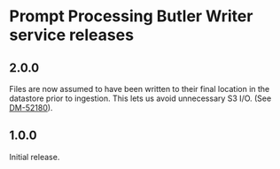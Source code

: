 # Prompt Processing Butler Writer service releases

## 2.0.0
Files are now assumed to have been written to their final location in the
datastore prior to ingestion. This lets us avoid unnecessary S3 I/O. (See
[DM-52180](https://rubinobs.atlassian.net/browse/DM-52180)).

## 1.0.0
Initial release.